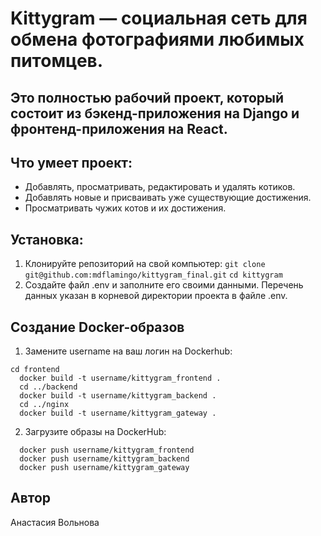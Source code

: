 # Kittygram — социальная сеть для обмена фотографиями любимых питомцев.


## Это полностью рабочий проект, который состоит из бэкенд-приложения на Django и фронтенд-приложения на React.
## Что умеет проект:

- Добавлять, просматривать, редактировать и удалять котиков.
- Добавлять новые и присваивать уже существующие достижения.
- Просматривать чужих котов и их достижения.

## Установка:
1. Клонируйте репозиторий на свой компьютер:
```git clone git@github.com:mdflamingo/kittygram_final.git```
```cd kittygram```
2. Создайте файл .env и заполните его своими данными. Перечень данных указан в корневой директории проекта в файле .env.

## Создание Docker-образов
1. Замените username на ваш логин на Dockerhub:
```
cd frontend
  docker build -t username/kittygram_frontend .
  cd ../backend
  docker build -t username/kittygram_backend .
  cd ../nginx
  docker build -t username/kittygram_gateway . 

```
2. Загрузите образы на DockerHub:
```
  docker push username/kittygram_frontend
  docker push username/kittygram_backend
  docker push username/kittygram_gateway
```

## Автор
Анастасия Вольнова
